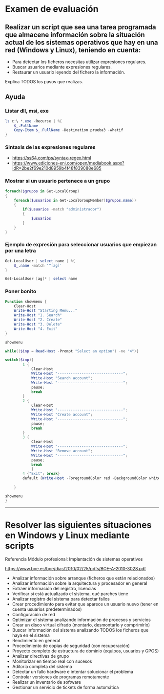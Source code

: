 # Examen de evaluación
## Realizar un script que sea una tarea programada que almacene información sobre la situación actual de los sistemas operativos que hay en una red (Windows y Linux), teniendo en cuenta:
- Para detectar los ficheros necesitas utilizar expresiones regulares.
- Buscar usuarios mediante expresiones regulares.
- Restaurar un usuario leyendo del fichero la información.

Explica TODOS los pasos que realizas.

## Ayuda
### Listar dll, msi, exe
```PowerShell
ls c:\ *.exe -Recurse | %{
    $_.FullName
    Copy-Item $_.FullName -Destination prueba3 -whatif
}
```
### Sintaxis de las expresiones regulares
* https://ss64.com/ps/syntax-regex.html
* https://www.ediciones-eni.com/open/mediabook.aspx?idR=2be2f69e210d8959b4f48f839088e685
### Mostrar si un usuario pertenece a un grupo
```PowerShell
foreach($grupos in Get-LocalGroup)
{
    foreach($usuarios in Get-LocalGroupMember($grupos.name))
    {
        if($usuarios -match "administrador")
        {
            $usuarios
        }
    }
}
```
### Ejemplo de expresión para seleccionar usuarios que empiezan por una letra
```PowerShell
Get-LocalUser | select name | %{
    $_.name -match '^[ag]'
}

Get-LocalUser [ag]* | select name 
```
### Poner bonito
```PowerShell
Function showmenu {
    Clear-Host
    Write-Host "Starting Menu..."
    Write-Host "1. Search"
    Write-Host "2. Create"
    Write-Host "3. Delete"
    Write-Host "4. Exit"
}

showmenu

while(($inp = Read-Host -Prompt "Select an option") -ne "4"){

switch($inp){
        1 {
            Clear-Host
            Write-Host "------------------------------";
            Write-Host "Search account"; 
            Write-Host "------------------------------";
            pause;
            break
        }
        2 {
            Clear-Host
            Write-Host "------------------------------";
            Write-Host "Create account";
            Write-Host "------------------------------";
            pause; 
            break
        }
        3 {
            Clear-Host
            Write-Host "------------------------------";
            Write-Host "Remove account";
            Write-Host "------------------------------"; 
            pause;
            break
            }
        4 {"Exit"; break}
        default {Write-Host -ForegroundColor red -BackgroundColor white "Invalid option. Please select another option";pause}
        
    }

showmenu
}
```
---------------

# Resolver las siguientes situaciones en Windows y Linux mediante scripts
Referencia Módulo profesional: Implantación de sistemas operativos

https://www.boe.es/boe/dias/2010/02/25/pdfs/BOE-A-2010-3028.pdf

- Analizar información sobre arranque (ficheros que están relacionados)
- Analizar información sobre la arquitectura y procesador en general
- Extraer información del registro, licencias
- Verificar si está actualizado el sistema, qué parches tiene
- Analizar registro del sistema para detectar fallos
- Crear procedimiento para evitar que aparece un usuario nuevo (tener en cuenta usuarios predeterminados)
- Configuración de red
- Optimizar el sistema analizando información de procesos y servicios
- Crear un disco virtual cifrado (montarlo, desmontarlo y comprimirlo)
- Buscar información del sistema analizando TODOS los ficheros que haya en el sistema
- Rendimiento en general
- Procedimiento de copias de seguridad (con recuperación)
- Proyecto completo de estructura de dominio (equipos, usuarios y GPOS)
- Analizar directivas de grupo
- Monitorizar en tiempo real con sucesos
- Aditoría completa del sistema
- Detectar un fallo hardware e intentar solucionar el problema
- Controlar versiones de programas remotamente
- Realizar un inventario de software
- Gestionar un servicio de tickets de forma automática
